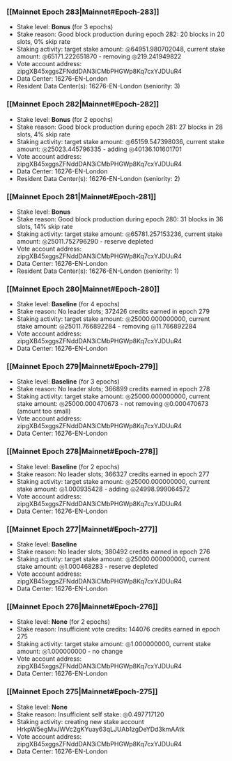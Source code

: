 ### [[Mainnet Epoch 283|Mainnet#Epoch-283]]
* Stake level: **Bonus** (for 3 epochs)
* Stake reason: Good block production during epoch 282: 20 blocks in 20 slots, 0% skip rate
* Staking activity: target stake amount: ◎64951.980702048, current stake amount: ◎65171.222651870 - removing ◎219.241949822
* Vote account address: zipgXB45xggsZFNddDAN3iCMbPHGWp8Kq7cxYJDUuR4
* Data Center: 16276-EN-London
* Resident Data Center(s): 16276-EN-London (seniority: 3)
### [[Mainnet Epoch 282|Mainnet#Epoch-282]]
* Stake level: **Bonus** (for 2 epochs)
* Stake reason: Good block production during epoch 281: 27 blocks in 28 slots, 4% skip rate
* Staking activity: target stake amount: ◎65159.547398036, current stake amount: ◎25023.445796335 - adding ◎40136.101601701
* Vote account address: zipgXB45xggsZFNddDAN3iCMbPHGWp8Kq7cxYJDUuR4
* Data Center: 16276-EN-London
* Resident Data Center(s): 16276-EN-London (seniority: 2)
### [[Mainnet Epoch 281|Mainnet#Epoch-281]]
* Stake level: **Bonus**
* Stake reason: Good block production during epoch 280: 31 blocks in 36 slots, 14% skip rate
* Staking activity: target stake amount: ◎65781.257153236, current stake amount: ◎25011.752796290 - reserve depleted
* Vote account address: zipgXB45xggsZFNddDAN3iCMbPHGWp8Kq7cxYJDUuR4
* Data Center: 16276-EN-London
* Resident Data Center(s): 16276-EN-London (seniority: 1)
### [[Mainnet Epoch 280|Mainnet#Epoch-280]]
* Stake level: **Baseline** (for 4 epochs)
* Stake reason: No leader slots; 372426 credits earned in epoch 279
* Staking activity: target stake amount: ◎25000.000000000, current stake amount: ◎25011.766892284 - removing ◎11.766892284
* Vote account address: zipgXB45xggsZFNddDAN3iCMbPHGWp8Kq7cxYJDUuR4
* Data Center: 16276-EN-London
### [[Mainnet Epoch 279|Mainnet#Epoch-279]]
* Stake level: **Baseline** (for 3 epochs)
* Stake reason: No leader slots; 366899 credits earned in epoch 278
* Staking activity: target stake amount: ◎25000.000000000, current stake amount: ◎25000.000470673 - not removing ◎0.000470673 (amount too small)
* Vote account address: zipgXB45xggsZFNddDAN3iCMbPHGWp8Kq7cxYJDUuR4
* Data Center: 16276-EN-London
### [[Mainnet Epoch 278|Mainnet#Epoch-278]]
* Stake level: **Baseline** (for 2 epochs)
* Stake reason: No leader slots; 366327 credits earned in epoch 277
* Staking activity: target stake amount: ◎25000.000000000, current stake amount: ◎1.000935428 - adding ◎24998.999064572
* Vote account address: zipgXB45xggsZFNddDAN3iCMbPHGWp8Kq7cxYJDUuR4
* Data Center: 16276-EN-London
### [[Mainnet Epoch 277|Mainnet#Epoch-277]]
* Stake level: **Baseline**
* Stake reason: No leader slots; 380492 credits earned in epoch 276
* Staking activity: target stake amount: ◎25000.000000000, current stake amount: ◎1.000468283 - reserve depleted
* Vote account address: zipgXB45xggsZFNddDAN3iCMbPHGWp8Kq7cxYJDUuR4
* Data Center: 16276-EN-London
### [[Mainnet Epoch 276|Mainnet#Epoch-276]]
* Stake level: **None** (for 2 epochs)
* Stake reason: Insufficient vote credits: 144076 credits earned in epoch 275
* Staking activity: target stake amount: ◎1.000000000, current stake amount: ◎1.000000000 - no change
* Vote account address: zipgXB45xggsZFNddDAN3iCMbPHGWp8Kq7cxYJDUuR4
* Data Center: 16276-EN-London
### [[Mainnet Epoch 275|Mainnet#Epoch-275]]
* Stake level: **None**
* Stake reason: Insufficient self stake: ◎0.497717120
* Staking activity: creating new stake account HrkpW5egMvJWVc2gKYuay63qLJUAb1zgDeYDd3kmAAtk
* Vote account address: zipgXB45xggsZFNddDAN3iCMbPHGWp8Kq7cxYJDUuR4
* Data Center: 16276-EN-London